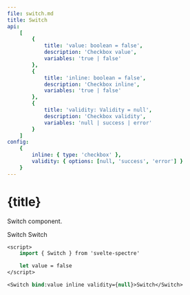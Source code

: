 ```yaml
---
file: switch.md
title: Switch
api:
    [
        {
            title: 'value: boolean = false',
            description: 'Checkbox value',
            variables: 'true | false'
        },
        {
            title: 'inline: boolean = false',
            description: 'Checkbox inline',
            variables: 'true | false'
        },
        {
            title: 'validity: Validity = null',
            description: 'Checkbox validity',
            variables: 'null | success | error'
        }
    ]
config:
    {
        inline: { type: 'checkbox' },
        validity: { options: [null, 'success', 'error'] }
    }
---
```


<script>
    import {Switch, Form, FormGroup } from '$lib'
    import Knobs from '../_knobs.svelte'

    let state = { inline: false, validity: null }
</script>

# {title}

Switch component.

<p>
    <Form>
        <FormGroup>
            <Switch
                inline={state.inline}
                validity={state.validity}>Switch</Switch>
            <Switch
                inline={state.inline}
                validity={state.validity}>Switch</Switch>
        </FormGroup>
    </Form>
</p>

<p>
    <Knobs bind:state {config}/>
</p>

```sv
<script>
    import { Switch } from 'svelte-spectre'

    let value = false
</script>

<Switch bind:value inline validity={null}>Switch</Switch>
```
